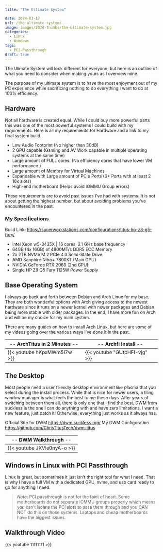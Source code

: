 ```yaml
---
title: "The Ultimate System"

date: 2024-03-17
url: /the-ultimate-system/
image: images/2024-thumbs/the-ultimate-system.jpg
categories:
  - Linux
  - Windows
tags:
  - PCI-Passthrough
draft: true
---
```

The Ulimate System will look different for everyone, but here is an outline of what you need to consider when making yours as I overview mine.
<!--more-->

The purpose of my ultimate system is to have the most enjoyment out of my PC experience while sacrificing nothing to do everything I want to do at 100% efficiency. 

## Hardware

Not all hardware is created equal. While I could buy more powerful parts this was one of the most powerful systems I could build with my requirements. Here is all my requirements for Hardware and a link to my final system build.

- Low Audio Footprint (No higher than 30dB)
- 2 GPU capable (Gaming and AV Work capable in multiple operating systems at the same time)
- Large amount of FULL cores. (No efficiency cores that have lower VM performance.)
- Large amount of Memory for Virtual Machines
- Expandable with Large amount of PCIe Ports (6+ Ports with at least 2 16x slots)
- High-end motherboard (Helps avoid IOMMU Group errors)

These requirements are to avoid past issues I've had with systems. It is not about getting the highest number, but about avoiding problems you've encountered in the past.

### My Specifications

Build Link: <https://superworkstations.com/configurations/titus-hp-z8-g5-fury/>

- Intel Xeon w5-3435X | 16 cores, 3.1 GHz base frequency
- 64GB (4x 16GB) of 4800MT/s DDR5 ECC Memory
- 2x 2TB NVMe M.2 PCIe 4.0 Solid-State Drive
- AMD Sapphire Nitro+ 7800XT (Main GPU)
- NVIDIA GeForce RTX 2060 (2nd GPU)
- Single HP Z8 G5 Fury 1125W Power Supply

## Base Operating System

I always go back and forth between Debian and Arch Linux for my base. They are both wonderful options with Arch giving access to the newest hardware since it runs on a newer kernel with newer packages and Debian being more stable with older packages. In the end, I have more fun on Arch and will be my choice for my main system.

There are many guides on how to install Arch Linux, but here are some of my videos going over the various ways I've done it in the past.

|-- ArchTitus in 2 Minutes --|-- Archfi Install --| 
|---|---|
| {{< youtube hKpxMWm5l7w >}} | {{< youtube "GUtpHFI-vjg" >}} |

## The Desktop

Most people need a user friendly desktop environment like plasma that you select during the install process. While that is nice for newer users, a tiling window manager is what feels the best to me these days. After years of switching between them all, there is only one that I find the best. DWM from suckless is the one I can do anything with and have zero limitations. I want a new feature, just patch it! Otherwise, everything just works as it always has. 

Official Site for DWM <https://dwm.suckless.org/>
My DWM Configuration <https://github.com/ChrisTitusTech/dwm-titus>

|-- DWM Walkthrough --|
|---|
| {{< youtube JXVle0nyA-o >}} |

## Windows in Linux with PCI Passthrough

Linux is great, but sometimes it just isn't the right tool for what I need. That is why I have a full VM with a dedicated GPU, nvme, and usb card ready to go for anything I need. 

> _Note_:
> PCI passthrough is not for the faint of heart. Some motherboards do not separate IOMMU groups properly which means you can't isolate the PCI slots to pass them through and you CAN NOT do this on those systems. Laptops and cheap motherboards have the biggest issues.


## Walkthrough Video

{{< youtube 11111111 >}}
